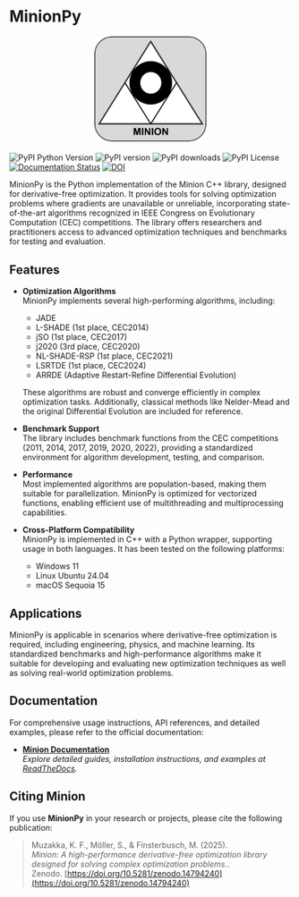 # MinionPy

<div align="center">
  <img src="https://github.com/khoirulmuzakka/Minion/raw/main/docs/minion_logo.png" alt="Logo" width="200" />
</div>


![PyPI Python Version](https://img.shields.io/pypi/pyversions/minionpy)
![PyPI version](https://img.shields.io/pypi/v/minionpy.svg)
![PyPI downloads](https://img.shields.io/pypi/dm/minionpy.svg)
![PyPI License](https://img.shields.io/pypi/l/minionpy.svg)
[![Documentation Status](https://readthedocs.org/projects/minion-py/badge/?version=latest)](https://minion-py.readthedocs.io/en/latest/)
[![DOI](https://zenodo.org/badge/DOI/10.5281/zenodo.14794240.svg)](https://doi.org/10.5281/zenodo.14794240)


MinionPy is the Python implementation of the Minion C++ library, designed for derivative-free optimization. It provides tools for solving optimization problems where gradients are unavailable or unreliable, incorporating state-of-the-art algorithms recognized in IEEE Congress on Evolutionary Computation (CEC) competitions. The library offers researchers and practitioners access to advanced optimization techniques and benchmarks for testing and evaluation.

## Features

- **Optimization Algorithms**  
  MinionPy implements several high-performing algorithms, including:
  - JADE
  - L-SHADE (1st place, CEC2014)
  - jSO (1st place, CEC2017)
  - j2020 (3rd place, CEC2020)
  - NL-SHADE-RSP (1st place, CEC2021)
  - LSRTDE (1st place, CEC2024)
  - ARRDE (Adaptive Restart-Refine Differential Evolution)  

  These algorithms are robust and converge efficiently in complex optimization tasks. Additionally, classical methods like Nelder-Mead and the original Differential Evolution are included for reference.

- **Benchmark Support**  
  The library includes benchmark functions from the CEC competitions (2011, 2014, 2017, 2019, 2020, 2022), providing a standardized environment for algorithm development, testing, and comparison.

- **Performance**  
  Most implemented algorithms are population-based, making them suitable for parallelization. MinionPy is optimized for vectorized functions, enabling efficient use of multithreading and multiprocessing capabilities.

- **Cross-Platform Compatibility**  
  MinionPy is implemented in C++ with a Python wrapper, supporting usage in both languages. It has been tested on the following platforms:
  - Windows 11
  - Linux Ubuntu 24.04
  - macOS Sequoia 15  

## Applications

MinionPy is applicable in scenarios where derivative-free optimization is required, including engineering, physics, and machine learning. Its standardized benchmarks and high-performance algorithms make it suitable for developing and evaluating new optimization techniques as well as solving real-world optimization problems.


## Documentation

For comprehensive usage instructions, API references, and detailed examples, please refer to the official documentation:

- **[Minion Documentation](#)**  
  *Explore detailed guides, installation instructions, and examples at [ReadTheDocs](https://minion-py.readthedocs.io/).*

## Citing Minion

If you use **MinionPy** in your research or projects, please cite the following publication:

> Muzakka, K. F., Möller, S., & Finsterbusch, M. (2025).  
> *Minion: A high-performance derivative-free optimization library designed for solving complex optimization problems.*.  
> Zenodo. [https://doi.org/10.5281/zenodo.14794240](https://doi.org/10.5281/zenodo.14794240)  


